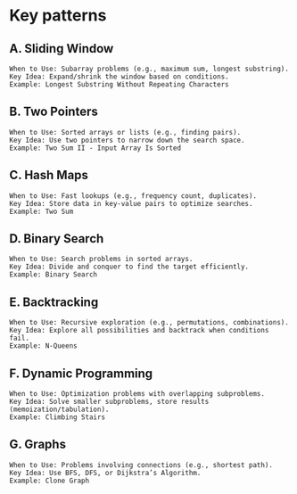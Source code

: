 # Key patterns

## A. Sliding Window
    When to Use: Subarray problems (e.g., maximum sum, longest substring).
    Key Idea: Expand/shrink the window based on conditions.
    Example: Longest Substring Without Repeating Characters

## B. Two Pointers
    When to Use: Sorted arrays or lists (e.g., finding pairs).
    Key Idea: Use two pointers to narrow down the search space.
    Example: Two Sum II - Input Array Is Sorted

## C. Hash Maps
    When to Use: Fast lookups (e.g., frequency count, duplicates).
    Key Idea: Store data in key-value pairs to optimize searches.
    Example: Two Sum

## D. Binary Search
    When to Use: Search problems in sorted arrays.
    Key Idea: Divide and conquer to find the target efficiently.
    Example: Binary Search

## E. Backtracking
    When to Use: Recursive exploration (e.g., permutations, combinations).
    Key Idea: Explore all possibilities and backtrack when conditions fail.
    Example: N-Queens

## F. Dynamic Programming
    When to Use: Optimization problems with overlapping subproblems.
    Key Idea: Solve smaller subproblems, store results (memoization/tabulation).
    Example: Climbing Stairs

## G. Graphs
    When to Use: Problems involving connections (e.g., shortest path).
    Key Idea: Use BFS, DFS, or Dijkstra’s Algorithm.
    Example: Clone Graph